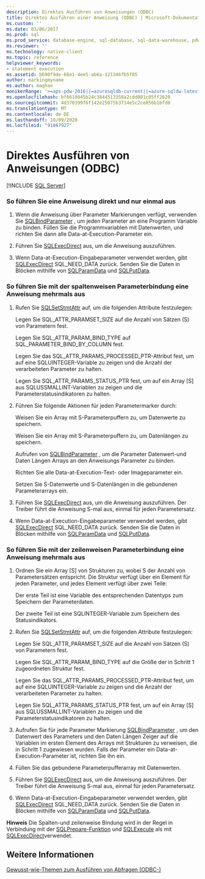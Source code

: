 ```yaml
---
description: Direktes Ausführen von Anweisungen (ODBC)
title: Direktes Ausführen einer Anweisung (ODBC) | Microsoft-Dokumentation
ms.custom: ''
ms.date: 03/06/2017
ms.prod: sql
ms.prod_service: database-engine, sql-database, sql-data-warehouse, pdw
ms.reviewer: ''
ms.technology: native-client
ms.topic: reference
helpviewer_keywords:
- statement execution
ms.assetid: b690f9de-66e1-4ee5-ab6a-121346fb5f85
author: markingmyname
ms.author: maghan
monikerRange: '>=aps-pdw-2016||=azuresqldb-current||=azure-sqldw-latest||>=sql-server-2016||=sqlallproducts-allversions||>=sql-server-linux-2017||=azuresqldb-mi-current'
ms.openlocfilehash: bf661d045b24c3844513356a2cdd081c05ff2620
ms.sourcegitcommit: 4d370399f6f142e25075b3714e5c2ce056b1bfd0
ms.translationtype: MT
ms.contentlocale: de-DE
ms.lasthandoff: 10/09/2020
ms.locfileid: "91867927"
---
```

# <a name="execute-a-statement-directly-odbc"></a>Direktes Ausführen von Anweisungen (ODBC)
[!INCLUDE [SQL Server](../../../includes/applies-to-version/sql-asdb-asdbmi-asa-pdw.md)]

    
### <a name="to-execute-a-statement-directly-and-one-time-only"></a>So führen Sie eine Anweisung direkt und nur einmal aus  
  
1.  Wenn die Anweisung über Parameter Markierungen verfügt, verwenden Sie [SQLBindParameter](../../../relational-databases/native-client-odbc-api/sqlbindparameter.md) , um jeden Parameter an eine Programm Variable zu binden. Füllen Sie die Programmvariablen mit Datenwerten, und richten Sie dann alle Data-at-Execution-Parameter ein.  
  
2.  Führen Sie [SQLExecDirect](../../../odbc/reference/syntax/sqlexecdirect-function.md) aus, um die Anweisung auszuführen.  
  
3.  Wenn Data-at-Execution-Eingabeparameter verwendet werden, gibt [SQLExecDirect](../../../odbc/reference/syntax/sqlexecdirect-function.md) SQL_NEED_DATA zurück. Senden Sie die Daten in Blöcken mithilfe von [SQLParamData](../../../odbc/reference/syntax/sqlparamdata-function.md) und [SQLPutData](../../../relational-databases/native-client-odbc-api/sqlputdata.md).  

### <a name="to-execute-a-statement-multiple-times-by-using-column-wise-parameter-binding"></a>So führen Sie mit der spaltenweisen Parameterbindung eine Anweisung mehrmals aus  
  
1.  Rufen Sie [SQLSetStmtAttr](../../../relational-databases/native-client-odbc-api/sqlsetstmtattr.md) auf, um die folgenden Attribute festzulegen:  
  
     Legen Sie SQL_ATTR_PARAMSET_SIZE auf die Anzahl von Sätzen (S) von Parametern fest.  
  
     Legen Sie SQL_ATTR_PARAM_BIND_TYPE auf SQL_PARAMETER_BIND_BY_COLUMN fest.  
  
     Legen Sie das SQL_ATTR_PARAMS_PROCESSED_PTR-Attribut fest, um auf eine SQLUINTEGER-Variable zu zeigen und die Anzahl der verarbeiteten Parameter zu halten.  
  
     Legen Sie SQL_ATTR_PARAMS_STATUS_PTR fest, um auf ein Array [S] aus SQLUSSMALLINT-Variablen zu zeigen und die Parameterstatusindikatoren zu halten.  
  
2.  Führen Sie folgende Aktionen für jeden Parametermarker durch:  
  
     Weisen Sie ein Array mit S-Parameterpuffern zu, um Datenwerte zu speichern.  
  
     Weisen Sie ein Array mit S-Parameterpuffern zu, um Datenlängen zu speichern.  
  
     Aufrufen von [SQLBindParameter](../../../relational-databases/native-client-odbc-api/sqlbindparameter.md) , um die Parameter Datenwert-und Daten Längen Arrays an den Anweisungs Parameter zu binden.  
  
     Richten Sie alle Data-at-Execution-Text- oder Imageparameter ein.  
  
     Setzen Sie S-Datenwerte und S-Datenlängen in die gebundenen Parameterarrays ein.  
  
3.  Führen Sie [SQLExecDirect](../../../odbc/reference/syntax/sqlexecdirect-function.md) aus, um die Anweisung auszuführen. Der Treiber führt die Anweisung S-mal aus, einmal für jeden Parametersatz.  
  
4.  Wenn Data-at-Execution-Eingabeparameter verwendet werden, gibt [SQLExecDirect](../../../odbc/reference/syntax/sqlexecdirect-function.md) SQL_NEED_DATA zurück. Senden Sie die Daten in Blöcken mithilfe von [SQLParamData](../../../odbc/reference/syntax/sqlparamdata-function.md) und [SQLPutData](../../../relational-databases/native-client-odbc-api/sqlputdata.md).  
  
### <a name="to-execute-a-statement-multiple-times-by-using-row-wise-parameter-binding"></a>So führen Sie mit der zeilenweisen Parameterbindung eine Anweisung mehrmals aus  
  
1.  Ordnen Sie ein Array [S] von Strukturen zu, wobei S der Anzahl von Parametersätzen entspricht. Die Struktur verfügt über ein Element für jeden Parameter, und jedes Element verfügt über zwei Teile:  
  
     Der erste Teil ist eine Variable des entsprechenden Datentyps zum Speichern der Parameterdaten.  
  
     Der zweite Teil ist eine SQLINTEGER-Variable zum Speichern des Statusindikators.  
  
2.  Rufen Sie [SQLSetStmtAttr](../../../relational-databases/native-client-odbc-api/sqlsetstmtattr.md) auf, um die folgenden Attribute festzulegen:  
  
     Legen Sie SQL_ATTR_PARAMSET_SIZE auf die Anzahl von Sätzen (S) von Parametern fest.  
  
     Legen Sie SQL_ATTR_PARAM_BIND_TYPE auf die Größe der in Schritt 1 zugeordneten Struktur fest.  
  
     Legen Sie das SQL_ATTR_PARAMS_PROCESSED_PTR-Attribut fest, um auf eine SQLUINTEGER-Variable zu zeigen und die Anzahl der verarbeiteten Parameter zu halten.  
  
     Legen Sie SQL_ATTR_PARAMS_STATUS_PTR fest, um auf ein Array [S] aus SQLUSSMALLINT-Variablen zu zeigen und die Parameterstatusindikatoren zu halten.  
  
3.  Aufrufen Sie für jede Parameter Markierung [SQLBindParameter](../../../relational-databases/native-client-odbc-api/sqlbindparameter.md) , um den Datenwert des Parameters und den Daten Längen Zeiger auf die Variablen im ersten Element des Arrays mit Strukturen zu verweisen, die in Schritt 1 zugewiesen wurden. Falls der Parameter ein Data-at-Execution-Parameter ist, richten Sie ihn ein.  
  
4.  Füllen Sie das gebundene Parameterpufferarray mit Datenwerten.  
  
5.  Führen Sie [SQLExecDirect](../../../odbc/reference/syntax/sqlexecdirect-function.md) aus, um die Anweisung auszuführen. Der Treiber führt die Anweisung S-mal aus, einmal für jeden Parametersatz.  
  
6.  Wenn Data-at-Execution-Eingabeparameter verwendet werden, gibt [SQLExecDirect](../../../odbc/reference/syntax/sqlexecdirect-function.md) SQL_NEED_DATA zurück. Senden Sie die Daten in Blöcken mithilfe von [SQLParamData](../../../odbc/reference/syntax/sqlparamdata-function.md) und [SQLPutData](../../../relational-databases/native-client-odbc-api/sqlputdata.md).  
  
 **Hinweis** Die Spalten-und zeilenweise Bindung wird in der Regel in Verbindung mit der [SQLPrepare-Funktion](../../../odbc/reference/syntax/sqlprepare-function.md) und [SQLExecute](../../../odbc/reference/syntax/sqlexecute-function.md) als mit [SQLExecDirect](../../../odbc/reference/syntax/sqlexecdirect-function.md)verwendet.  
  
## <a name="see-also"></a>Weitere Informationen  
 [Gewusst-wie-Themen zum Ausführen von Abfragen &#40;ODBC-&#41;](../../../relational-databases/native-client-odbc-how-to/execute-queries/executing-queries-how-to-topics-odbc.md)  
  
